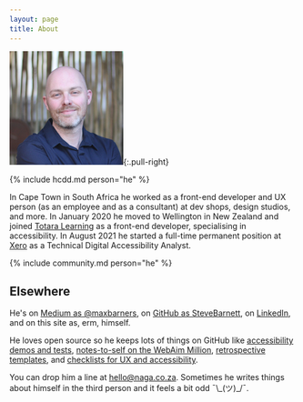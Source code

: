 ```yaml
---
layout: page
title: About
---
```


![](/img/SteveBarnett.jpg){:.pull-right}

{% include hcdd.md person="he" %}

In Cape Town in South Africa he worked as a front-end developer and UX person (as an employee and as a consultant) at dev shops, design studios, and more. In January 2020 he moved to Wellington in New Zealand and joined [Totara Learning](https://www.totaralearning.com/) as a front-end developer, specialising in accessibility. In August 2021 he started a full-time permanent position at [Xero](https://www.xero.com/) as a Technical Digital Accessibility Analyst.

{% include community.md person="he" %}

## Elsewhere

He's on [Medium as @maxbarners](https://medium.com/@maxbarners), on [GitHub as SteveBarnett](https://github.com/SteveBarnett/), on [LinkedIn](https://www.linkedin.com/in/steve-barnett/), and on this site as, erm, himself.

He loves open source so he keeps lots of things on GitHub like [accessibility demos and tests](https://github.com/SteveBarnett/a11y-demos-and-tests), [notes-to-self on the WebAim Million](https://github.com/SteveBarnett/WebAIM-Million), [retrospective templates](https://github.com/SteveBarnett/Freelancer-Friday-Flections), and [checklists for UX and accessibility](https://github.com/SteveBarnett/Checklists).

You can drop him a line at [hello@naga.co.za](mailto:hello@naga.co.za). Sometimes he writes things about himself in the third person and it feels a bit odd<span aria-hidden="true"> ¯\\\_(ツ)_/¯</span>.
